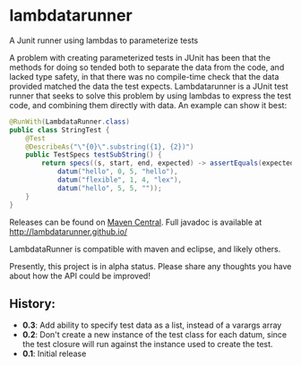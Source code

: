 # lambdatarunner
A Junit runner using lambdas to parameterize tests

A problem with creating parameterized tests in JUnit has been that the methods for doing so tended both to separate the 
data from the code, and lacked type safety, in that there was no compile-time check that the data provided matched the 
data the test expects. Lambdatarunner is a JUnit test runner that seeks to solve this problem by using lambdas to 
express the test code, and combining them directly with data. An example can show it best:

```java
@RunWith(LambdataRunner.class)
public class StringTest {
    @Test
    @DescribeAs("\"{0}\".substring({1}, {2})")
    public TestSpecs testSubString() {
        return specs((s, start, end, expected) -> assertEquals(expected, s.substring(start, end)),
            datum("hello", 0, 5, "hello"),
            datum("flexible", 1, 4, "lex"),
            datum("hello", 5, 5, ""));
    }
}
```

Releases can be found on [Maven Central](https://search.maven.org/#browse|-984039125). Full javadoc is available at http://lambdatarunner.github.io/

LambdataRunner is compatible with maven and eclipse, and likely others.

Presently, this project is in alpha status. Please share any thoughts you have about how the API could be improved!
## History:

* **0.3**: Add ability to specify test data as a list, instead of a varargs array
* **0.2**: Don't create a new instance of the test class for each datum, since the test closure will run against the instance
  used to create the test.
* **0.1**: Initial release